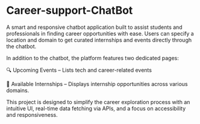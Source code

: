 # Career-support-ChatBot

A smart and responsive chatbot application built to assist students and professionals in finding career opportunities with ease. Users can specify a location and domain to get curated internships and events directly through the chatbot.

In addition to the chatbot, the platform features two dedicated pages:

🔍 Upcoming Events – Lists tech and career-related events

💼 Available Internships – Displays internship opportunities across various domains.

This project is designed to simplify the career exploration process with an intuitive UI, real-time data fetching via APIs, and a focus on accessibility and responsiveness.
